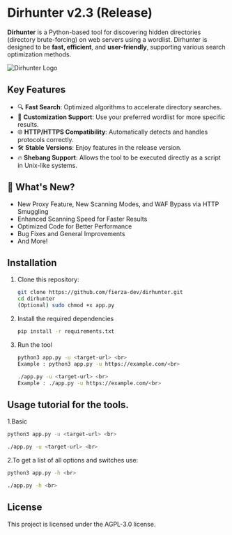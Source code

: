# Dirhunter v2.3 (Release)

**Dirhunter** is a Python-based tool for discovering hidden directories (directory brute-forcing) on web servers using a wordlist. Dirhunter is designed to be **fast, efficient**, and **user-friendly**, supporting various search optimization methods.

![Dirhunter Logo](https://i.ibb.co.com/mV2gkfRt/Screenshot-From-2025-02-25-18-36-23.png)

## Key Features  
- 🔍 **Fast Search**: Optimized algorithms to accelerate directory searches.  
- 🧰 **Customization Support**: Use your preferred wordlist for more specific results.    
- 🌐 **HTTP/HTTPS Compatibility**: Automatically detects and handles protocols correctly.  
- 🛠️ **Stable Versions**: Enjoy features in the release version.
- 🔥 **Shebang Support**: Allows the tool to be executed directly as a script in Unix-like systems.

## 🚀 What's New?
- New Proxy Feature, New Scanning Modes, and WAF Bypass via HTTP Smuggling
- Enhanced Scanning Speed for Faster Results
- Optimized Code for Better Performance
- Bug Fixes and General Improvements
- And More!

## Installation
1. Clone this repository:  
   ```bash
   git clone https://github.com/fierza-dev/dirhunter.git
   cd dirhunter
   (Optional) sudo chmod +x app.py
   ```
2. Install the required dependencies <br>
   ```bash
   pip install -r requirements.txt
    ```
4. Run the tool <br>
   ```bash
   python3 app.py -u <target-url> <br>
   Example : python3 app.py -u https://example.com/<br>
   ```
   ```bash
   ./app.py -u <target-url> <br>
   Example : ./app.py -u https://example.com/<br>
    ```
## Usage tutorial for the tools.
1.Basic
   ```bash
   python3 app.py -u <target-url> <br>
   ```
   ```bash
   ./app.py -u <target-url> <br>
   ```

 2.To get a list of all options and switches use:
   ```bash
   python3 app.py -h <br>
   ```
   ```bash
   ./app.py -h <br>
   ```

## License
This project is licensed under the AGPL-3.0 license.
